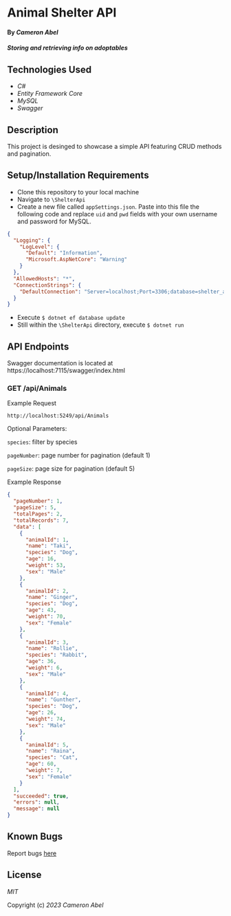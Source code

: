 # Animal Shelter API

#### By _Cameron Abel_

#### _Storing and retrieving info on adoptables_

## Technologies Used

- _C#_
- _Entity Framework Core_
- _MySQL_
- _Swagger_

## Description

This project is desinged to showcase a simple API featuring CRUD methods and pagination.

## Setup/Installation Requirements

- Clone this repository to your local machine
- Navigate to `\ShelterApi`
- Create a new file called `appSettings.json`. Paste into this file the following code and replace `uid` and `pwd` fields with your own username and password for MySQL.

```JSON
{
  "Logging": {
    "LogLevel": {
      "Default": "Information",
      "Microsoft.AspNetCore": "Warning"
    }
  },
  "AllowedHosts": "*",
  "ConnectionStrings": {
    "DefaultConnection": "Server=localhost;Port=3306;database=shelter_api;uid=[NAME];pwd=[PASSWORD];"
  }
}
```

- Execute `$ dotnet ef database update`
- Still within the `\ShelterApi` directory, execute `$ dotnet run`

## API Endpoints

Swagger documentation is located at https://localhost:7115/swagger/index.html

### GET /api/Animals

Example Request

```
http://localhost:5249/api/Animals
```

Optional Parameters:

`species`: filter by species

`pageNumber`: page number for pagination (default 1)

`pageSize`: page size for pagination (default 5)

Example Response

```json
{
  "pageNumber": 1,
  "pageSize": 5,
  "totalPages": 2,
  "totalRecords": 7,
  "data": [
    {
      "animalId": 1,
      "name": "Taki",
      "species": "Dog",
      "age": 16,
      "weight": 53,
      "sex": "Male"
    },
    {
      "animalId": 2,
      "name": "Ginger",
      "species": "Dog",
      "age": 43,
      "weight": 70,
      "sex": "Female"
    },
    {
      "animalId": 3,
      "name": "Rollie",
      "species": "Rabbit",
      "age": 36,
      "weight": 6,
      "sex": "Male"
    },
    {
      "animalId": 4,
      "name": "Gunther",
      "species": "Dog",
      "age": 26,
      "weight": 74,
      "sex": "Male"
    },
    {
      "animalId": 5,
      "name": "Raina",
      "species": "Cat",
      "age": 60,
      "weight": 7,
      "sex": "Female"
    }
  ],
  "succeeded": true,
  "errors": null,
  "message": null
}
```

## Known Bugs

Report bugs [here](mailto:cameronabel@gmail.com)

## License

_MIT_

Copyright (c) _2023_ _Cameron Abel_
